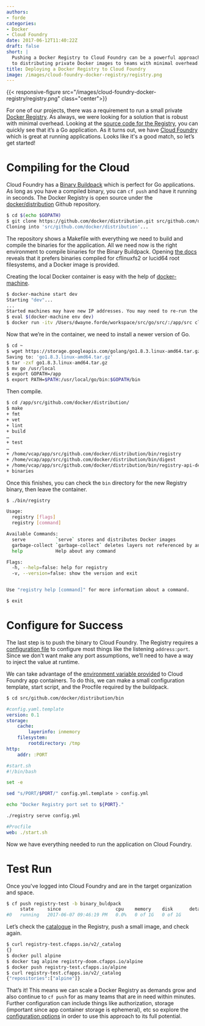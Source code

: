 ```yaml
---
authors:
- forde
categories:
- Docker
- Cloud Foundry
date: 2017-06-12T11:40:22Z
draft: false
short: |
  Pushing a Docker Registry to Cloud Foundry can be a powerful approach
  to distributing private Docker images to teams with minimal overhead.
title: Deploying a Docker Registry to Cloud Foundry
image: /images/cloud-foundry-docker-registry/registry.png
---
```


{{< responsive-figure src="/images/cloud-foundry-docker-registry/registry.png" class="center">}}

For one of our projects, there was a requirement to run a small private [Docker Registry](https://docs.docker.com/registry/). As always, we were looking for a solution that is robust with minimal overhead. Looking at the [source code for the Registry](https://github.com/docker/distribution), you can quickly see that it’s a Go application. As it turns out, we have [Cloud Foundry](https://www.cloudfoundry.org/platform/) which is great at running applications. Looks like it's a good match, so let’s get started!


# Compiling for the Cloud

Cloud Foundry has a [Binary Buildpack](https://github.com/cloudfoundry/binary-buildpack) which is perfect for Go applications. As long as you have a compiled binary, you can ```cf push``` and have it running in seconds. The Docker Registry is open source under the [docker/distribution](https://github.com/docker/distribution) Github repository.

~~~bash
$ cd $(echo $GOPATH)
$ git clone https://github.com/docker/distribution.git src/github.com/docker/distribution
Cloning into 'src/github.com/docker/distribution'...
~~~

The repository shows a Makefile with everything we need to build and compile the binaries for the application. All we need now is the right environment to compile binaries for the Binary Buildpack. Opening [the docs](https://docs.cloudfoundry.org/buildpacks/binary/index.html) reveals that it prefers binaries compiled for cflinuxfs2 or lucid64 root filesystems, and a Docker image is provided.

Creating the local Docker container is easy with the help of [docker-machine](https://docs.docker.com/machine/).

~~~bash
$ docker-machine start dev
Starting "dev"...
...
Started machines may have new IP addresses. You may need to re-run the `docker-machine env` command.
$ eval $(docker-machine env dev)
$ docker run -itv /Users/dwayne.forde/workspace/src/go/src/:/app/src cloudfoundry/cflinuxfs2
~~~

Now that we’re in the container, we need to install a newer version of Go.

~~~bash
$ cd ~
$ wget https://storage.googleapis.com/golang/go1.8.3.linux-amd64.tar.gz
Saving to: 'go1.8.3.linux-amd64.tar.gz'
$ tar -zxf go1.8.3.linux-amd64.tar.gz
$ mv go /usr/local
$ export GOPATH=/app
$ export PATH=$PATH:/usr/local/go/bin:$GOPATH/bin
~~~

Then compile.

~~~bash
$ cd /app/src/github.com/docker/distribution/
$ make
+ fmt
+ vet
+ lint
+ build
…
+ test
…
+ /home/vcap/app/src/github.com/docker/distribution/bin/registry
+ /home/vcap/app/src/github.com/docker/distribution/bin/digest
+ /home/vcap/app/src/github.com/docker/distribution/bin/registry-api-descriptor-template
+ binaries
~~~

Once this finishes, you can check the ```bin``` directory for the new Registry binary, then leave the container.

~~~bash
$ ./bin/registry

Usage:
  registry [flags]
  registry [command]

Available Commands:
  serve           `serve` stores and distributes Docker images
  garbage-collect `garbage-collect` deletes layers not referenced by any manifests
  help            Help about any command

Flags:
  -h, --help=false: help for registry
  -v, --version=false: show the version and exit


Use "registry help [command]" for more information about a command.

$ exit
~~~

# Configure for Success

The last step is to push the binary to Cloud Foundry. The Registry requires a [configuration file](https://docs.docker.com/registry/configuration/) to configure most things like the listening ```address:port```. Since we don't want make any port assumptions, we’ll need to have a way to inject the value at runtime.

We can take advantage of the [environment variable provided](https://docs.cloudfoundry.org/devguide/deploy-apps/routes-domains.html#http-vs-tcp-routes) to Cloud Foundry app containers. To do this, we can make a small configuration template, start script, and the Procfile required by the buildpack.

~~~bash
$ cd src/github.com/docker/distribution/bin
~~~
~~~yaml
#config.yaml.template
version: 0.1
storage:
    cache:
        layerinfo: inmemory
    filesystem:
        rootdirectory: /tmp
http:
    addr: :PORT
~~~
~~~bash
#start.sh
#!/bin/bash

set -e

sed "s/PORT/$PORT/" config.yml.template > config.yml

echo "Docker Registry port set to ${PORT}."

./registry serve config.yml
~~~
~~~yaml
#Procfile
web: ./start.sh
~~~

Now we have everything needed to run the application on Cloud Foundry.

# Test Run

Once you've logged into Cloud Foundry and are in the target organization and space.

~~~bash
$ cf push registry-test -b binary_buldpack
     state     since                    cpu    memory    disk      details
#0   running   2017-06-07 09:46:19 PM   0.0%   0 of 1G   0 of 1G
~~~

Let’s check the [catalogue](https://docs.docker.com/registry/spec/api/#catalog) in the Registry, push a small image, and check again.

~~~bash
$ curl registry-test.cfapps.io/v2/_catalog
{}
$ docker pull alpine
$ docker tag alpine registry-doom.cfapps.io/alpine
$ docker push registry-test.cfapps.io/alpine
$ curl registry-test.cfapps.io/v2/_catalog
{"repositories":["alpine"]}
~~~

That’s it! This means we can scale a Docker Registry as demands grow and also continue to ```cf push``` for as many teams that are in need within minutes. Further configuration can include things like authorization, storage (important since app container storage is ephemeral), etc so explore the [configuration options](https://docs.docker.com/registry/configuration/) in order to use this approach to its full potential.
